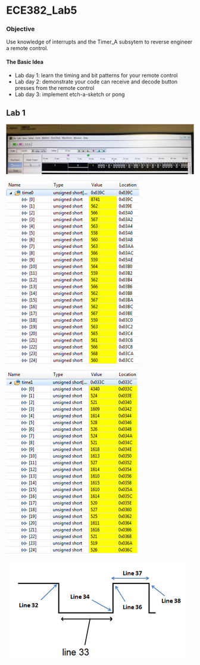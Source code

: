 ECE382_Lab5
===========

### Objective
Use knowledge of interrupts and the Timer_A subsytem to reverse engineer a remote control.

#### The Basic Idea
* Lab day 1: learn the timing and bit patterns for your remote control
* Lab day 2: demonstrate your code can receive and decode button presses from the remote control
* Lab day 3: implement etch-a-sketch or pong

## Lab 1
![alt test](https://github.com/sabinpark/ECE382_Lab5/blob/master/images/digital_logic_analyzer.jpg "digital logic analyzer result")

![alt test](https://github.com/sabinpark/ECE382_Lab5/blob/master/images/time0_array.PNG "time0 count result")

![alt test](https://github.com/sabinpark/ECE382_Lab5/blob/master/images/time1_array.PNG "time1 count result")

![alt test](https://github.com/sabinpark/ECE382_Lab5/blob/master/images/wave_form_question.PNG "waveform/code")




